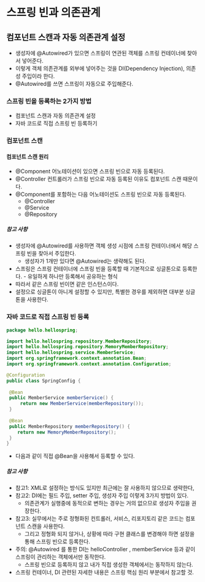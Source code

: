 # 스프링 빈과 의존관계

## 컴포넌트 스캔과 자동 의존관계 설정
- 생성자에 @Autowired가 있으면 스프링이 연관된 객체를 스프링 컨테이너에 찾아서 넣어준다.
- 이렇게 객체 의존관계를 외부에 넣어주는 것을 DI(Dependency Injection), 의존성 주입이라 한다.
- @Autowired를 쓰면 스프링이 자동으로 주입해준다.

### 스프링 빈을 등록하는 2가지 방법
- 컴포넌트 스캔과 자동 의존관계 설정
- 자바 코드로 직접 스프링 빈 등록하기

### 컴포넌트 스캔

#### 컴포넌트 스캔 원리
- @Component 어노테이션이 있으면 스프링 빈으로 자동 등록된다.
- @Controller 컨트롤러가 스프링 빈으로 자동 등록된 이유도 컴포넌트 스캔 때문이다.
- @Component를 포함하는 다음 어노테이션도 스프링 빈으로 자동 등록된다.
  - @Controller
  - @Service
  - @Repository

##### 참고 사항
- 생성자에 @Autowired를 사용하면 객체 생성 시점에 스프링 컨테이너에서 해당 스프링 빈을 찾아서 주입한다.
  - 생성자가 1개만 있다면 @Autowired는 생략해도 된다.
- 스프링은 스프링 컨테이너에 스프링 빈을 등록할 때 기본적으로 싱글톤으로 등록한다. - 유일하게 하나만 등록해서 공유하는 형식
- 따라서 같은 스프링 빈이면 같은 인스턴스이다.
- 설정으로 싱글톤이 아니게 설정할 수 있지만, 특별한 경우를 제외하면 대부분 싱글톤을 사용한다.

### 자바 코드로 직접 스프링 빈 등록

```java 
package hello.hellospring;

import hello.hellospring.repository.MemberRepository;
import hello.hellospring.repository.MemoryMemberRepository;
import hello.hellospring.service.MemberService;
import org.springframework.context.annotation.Bean;
import org.springframework.context.annotation.Configuration;

@Configuration
public class SpringConfig {
    
 @Bean
 public MemberService memberService() {
     return new MemberService(memberRepository());
 }
 
 @Bean
 public MemberRepository memberRepository() {
    return new MemoryMemberRepository();
 }
}
```
- 다음과 같이 직접 @Bean을 사용해서 등록할 수 있다.

##### 참고 사항
- 참고1: XML로 설정하는 방식도 있지만 최근에는 잘 사용하지 않으므로 생략한다,
- 참고2: DI에는 필드 주입, setter 주입, 생성자 주입 이렇게 3가지 방법이 있다. 
  - 의존관계가 실행중에 동적으로 변하는 경우는 거의 없으므로 생성자 주입을 권장한다.
- 참고3: 실무에서는 주로 정형화된 컨트롤러, 서비스, 리포지토리 같은 코드는 컴포넌트 스캔을 사용한다. 
  - 그리고 정형화 되지 않거나, 상황에 따라 구현 클래스를 변경해야 하면 설정을 통해 스프링 빈으로 등록한다.
- 주의: @Autowired 를 통한 DI는 helloController , memberService 등과 같이 스프링이 관리하는 객체에서만 동작한다. 
  - 스프링 빈으로 등록하지 않고 내가 직접 생성한 객체에서는 동작하지 않는다.
- 스프링 컨테이너, DI 관련된 자세한 내용은 스프링 핵심 원리 부분에서 참고할 것.


